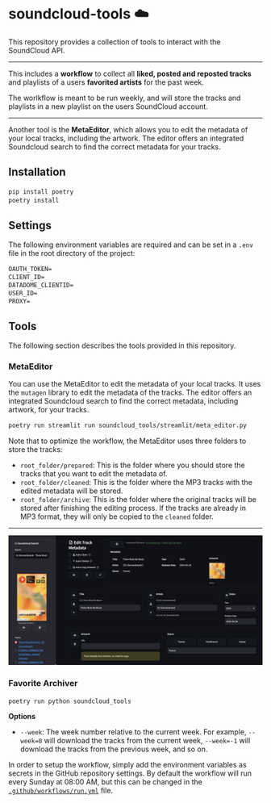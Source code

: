 # soundcloud-tools ☁️

This repository provides a collection of tools to interact with the SoundCloud API.

---

This includes a __workflow__ to collect all __liked, posted and reposted tracks__ and playlists of a users __favorited artists__ for the past week.

The worlkflow is meant to be run weekly, and will store the tracks and playlists in a new playlist on the users SoundCloud account.

---

Another tool is the __MetaEditor__, which allows you to edit the metadata of your local tracks, including the artwork. The editor offers an integrated Soundcloud search to find the correct metadata for your tracks.

## Installation

```bash
pip install poetry
poetry install
```


## Settings

The following environment variables are required and can be set in a `.env` file in the root directory of the project:

```
OAUTH_TOKEN=
CLIENT_ID=
DATADOME_CLIENTID=
USER_ID=
PROXY=
```

## Tools

The following section describes the tools provided in this repository.

### MetaEditor

You can use the MetaEditor to edit the metadata of your local tracks.
It uses the `mutagen` library to edit the metadata of the tracks.
The editor offers an integrated Soundcloud search to find the correct metadata, including artwork, for your tracks.

```bash
poetry run streamlit run soundcloud_tools/streamlit/meta_editor.py   
```

Note that to optimize the workflow, the MetaEditor uses three folders to store the tracks:

- `root_folder/prepared`: This is the folder where you should store the tracks that you want to edit the metadata of.
- `root_folder/cleaned`: This is the folder where the MP3 tracks with the edited metadata will be stored.
- `root_folder/archive`: This is the folder where the original tracks will be stored after finishing the editing process. If the tracks are already in MP3 format, they will only be copied to the `cleaned` folder.

---

<picture>
  <source media="(prefers-color-scheme: dark)" srcset="assets/meta-editor.png-dark">
  <source media="(prefers-color-scheme: light)" srcset="assets/meta-editor-light.png">
  <img alt="Meta Editor" src="assets/meta-editor-dark.png">
</picture>

### Favorite Archiver

```bash
poetry run python soundcloud_tools
```

__Options__

- `--week`: The week number relative to the current week. For example, `--week=0` will download the tracks from the current week, `--week=-1` will download the tracks from the previous week, and so on.


In order to setup the workflow, simply add the environment variables as secrets in the GitHub repository settings. By default the workflow will run every Sunday at 08:00 AM, but this can be changed in the [`.github/workflows/run.yml`](.github/workflows/run.yml) file.
